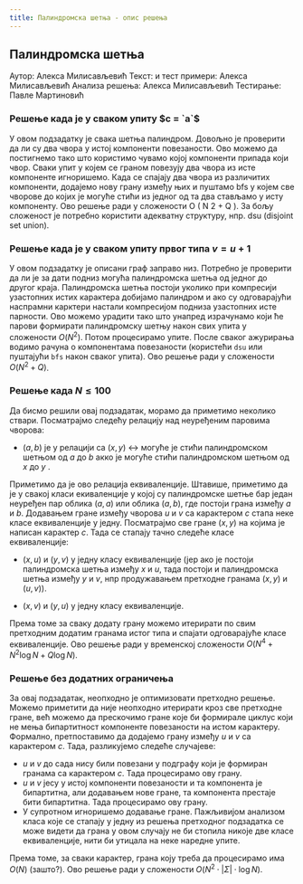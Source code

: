 ```yaml
---
title: Палиндромска шетња - опис решења
---
```


## Палиндромска шетња

Аутор: Алекса Милисављевић
Текст: и тест примери: Алекса Милисављевић
Анализа решења: Алекса Милисављевић
Тестирање: Павле Мартиновић

###  Решење када је у сваком упиту $c = `a`$

У овом подзадатку је свака шетња палиндром. Довољно је проверити да ли су два чвора у истој компоненти повезаности. Ово можемо да постигнемо тако што користимо чувамо којој компоненти припада који чвор. Сваки упит у којем се граном повезују два чвора из исте компоненте игноришемо. Када се спајају два чвора из различитих компоненти, додајемо нову грану између њих и пуштамо bfs у којем све чворове до којих је могуће стићи из једног oд та два стављамо у исту компоненту. Ово решење ради у сложености  O ( N 2 + Q ). За бољу сложеност је потребно користити адекватну структуру, нпр. dsu (disjoint set union).

### Решење када је у сваком упиту првог типа $v = u + 1$

У овом подзадатку је описани граф заправо низ. Потребно је проверити да ли је за дати подниз могућа палиндромска шетња од једног до другог краја. Палиндромска шетња постоји уколико при компресији узастопних истих карактера добијамо палиндром и ако су одговарајући наспрамни карктери настали компресијом подниза узастопних исте парности. Ово можемо урадити тако што унапред израчунамо који ће парови формирати палиндромску шетњу након свих упита у сложености $O(N^2)$. Потом процесирамо упите. После сваког ажурирања водимо рачуна о компонентама повезаности (користећи `dsu` или пуштајући `bfs` након сваког упита). Ово решење ради у сложености $O(N^2 + Q)$.

###  Решење када $N \leq 100$

Да бисмо решили овај подзадатак, морамо да приметимо неколико ствари. Посматрајмо следећу релацију над неуређеним паровима чворова:

* $(a,b)$ је у релацији са $(x,y)$ $\leftrightarrow$ могуће је стићи палиндромском шетњом од $a$ до $b$ акко је могуће стићи палиндромском шетњом од $x$ до $y$ .

Приметимо да је ово релација еквиваленције. Штавише, приметимо да је у свакој класи екиваленције у којој су палиндромске шетње бар један неуређен пар облика $(a,a)$ или облика $(a,b)$, где постоји грана између $a$ и $b$. Додавањем гране између чворова $u$ и $v$ са карактером $c$ стапа неке класе еквиваленције у једну. Посматрајмо све гране $(x,y)$ на којима је написан карактер $c$. Тада се стапају тачно следеће класе еквиваленције:

* $(x,u)$ и $(y,v)$ у једну класу еквиваленције (јер ако је постоји палиндромска шетња између $x$ и $u$, тада постоји и палиндромска шетња између $y$ и $v$, нпр продужавањем претходне гранама $(x,y)$ и $(u,v)$).

* $(x,v)$ и $(y,u)$ у једну класу еквиваленције.

Према томе за сваку додату грану можемо итерирати по свим претходним додатим гранама истог типа и спајати одговарајуће класе еквиваленције. Ово решење ради у временској сложености $O(N^4 + N^2 \log N + Q \log N)$.

### Решење без додатних ограничења

За овај подзадатак, неопходно је оптимизовати претходно решење. Можемо приметити да није неопходно итерирати кроз све претходне гране, већ можемо да прескочимо гране које би формирале циклус који не мења бипартитност компоненте повезаности на истом карактеру. Формално, претпоставимо да додајемо грану између $u$ и $v$ са карактером $c$. Тада, разликујемо следеће случајеве:

* $u$ и $v$ до сада нису били повезани у подграфу који је формиран гранама са карактером $c$. Тада процесирамо ову грану.
* $u$ и $v$ јесу у истој компоненти повезаности и та компонента је бипартитна, али додавањем нове гране, та компонента престаје бити бипартитна. Тада процесирамо ову грану.
* У супротном игноришемо додавање гране. Пажљивијом анализом класа које се стапају у једну из решења претходног подзадатка се може видети да грана у овом случају не би стопила никоје две класе еквиваленције, нити би утицала на неке наредне упите.

Према томе, за сваки карактер, грана коју треба да процесирамо има $O(N)$ (зашто?). Ово решење ради у сложености $O(N^2 \cdot |\Sigma| \cdot \log N)$.


